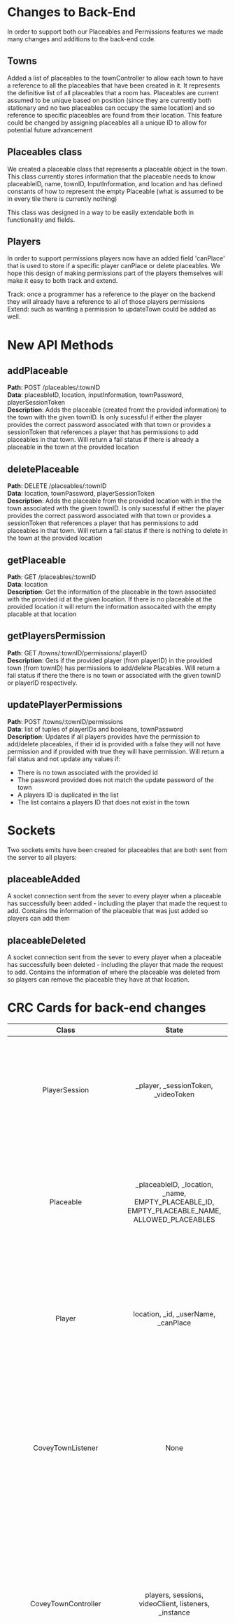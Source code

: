 # Changes to Back-End

In order to support both our Placeables and Permissions features we made many changes and additions to the back-end code.

## Towns

Added a list of placeables to the townController to allow each town to have a reference to all the placeables that have been created in it.
It represents the definitive list of all placeables that a room has.
Placeables are current assumed to be unique based on position (since they are currently both stationary and no two placeables can occupy the same location)
and so reference to specific placeables are found from their location.
This feature could be changed by assigning placeables all a unique ID to allow for potential future advancement

## Placeables class

We created a placeable class that represents a placeable object in the town.
This class currently stores information that the placeable needs to know
placeableID, name, townID, InputInformation, and location
and has defined constants of how to represent the empty Placeable (what is assumed to be in every tile there is currently nothing)

This class was designed in a way to be easily extendable both in functionality and fields.

## Players

In order to support permissions players now have an added field 'canPlace' that is used to store if a specific player canPlace or delete placeables.
We hope this design of making permissions part of the players themselves will make it easy to both track and extend. 

Track: once a programmer has a reference to the player on the backend they will already have a reference to all of those players permissions <br />
Extend: such as wanting a permission to updateTown could be added as well.

# New API Methods

## addPlaceable

**Path**: POST /placeables/:townID <br />
**Data**: placeableID, location, inputInformation, townPassword, playerSessionToken <br />
**Description**: Adds the placeable (created fromt the provided information) to the town with the given townID. Is only sucessful if either the player provides the correct password associated with that town or provides a sessionToken that references a player that has permissions to add placeables in that town.
Will return a fail status if there is already a placeable in the town at the provided location

## deletePlaceable

**Path**: DELETE /placeables/:townID <br />
**Data**: location, townPassword, playerSessionToken <br />
**Description**: Adds the placeable from the provided location with in the the town associated with the given townID. Is only sucessful if either the player provides the correct password associated with that town or provides a sessionToken that references a player that has permissions to add placeables in that town.
Will return a fail status if there is nothing to delete in the town at the provided location

## getPlaceable

**Path**: GET /placeables/:townID <br />
**Data**: location <br />
**Description**: Get the information of the placeable in the town associated with the provided id at the given location.
If there is no placeable at the provided location it will return the information assocaited with the empty placable at that location

## getPlayersPermission

**Path**: GET /towns/:townID/permissions/:playerID <br />
**Description**: Gets if the provided player (from playerID) in the provided town (from townID) has permissions to add/delete Placables.
Will return a fail status if there the there is no town or associated with the given townID or playerID respectively.

## updatePlayerPermissions

**Path**: POST /towns/:townID/permissions <br />
**Data**: list of tuples of playerIDs and booleans, townPassword <br />
**Description**: Updates if all players provides have the permission to add/delete placeables, if their id is provided with a false they will not have permission and if provided with true they will have permission.
Will return a fail status and not update any values if:

- There is no town associated with the provided id
- The password provided does not match the update password of the town
- A players ID is duplicated in the list
- The list contains a players ID that does not exist in the town

# Sockets

Two sockets emits have been created for placeables that are both sent from the server to all players:

## placeableAdded

A socket connection sent from the sever to every player when a placeable has successfully been added - including the player that made the request to add.
Contains the information of the placeable that was just added so players can add them

## placeableDeleted

A socket connection sent from the sever to every player when a placeable has successfully been deleted - including the player that made the request to add.
Contains the information of where the placeable was deleted from so players can remove the placeable they have at that location.

# CRC Cards for back-end changes

Class | State | Responsibility | Collaborators
| :---: | :---: | :---: | :---:
PlayerSession  | _player, _sessionToken, _videoToken | Represents the connection of a player to a town. Stores the secret tokens that this player uses to access resources in the town. | Player, CoveyTownController
Placeable  | _placeableID, _location, _name, EMPTY_PLACEABLE_ID, EMPTY_PLACEABLE_NAME, ALLOWED_PLACEABLES | Represents the objects that can be added by a player to a town. Stores the secret tokens that this player uses to access resources in the town. | CoveyTownController,CoveyTownListener, CoveyTownRequestHandlers
Player  | location, _id, _userName, _canPlace | Represents the user who is connected to a player object. Initialises the player with location, id and username and permission to delete/add object. | PlayerSession, CoveyTownListener, CoveyTownRequestHandlers, CoveyTownController
CoveyTownListener  | None | Defines a listener in each town. Updates when a player joins, moves or disconnects the town, when a placeable is added to the town, placeable is deleted or when the town is destroyed. | Player,Placeable CoveyTownRequestHandlers, CoveyTownController
CoveyTownController  | players, sessions, videoClient, listeners, _instance | Implements the logic of each town such as joining of a player into the town, moving from the location and leaving a town, object addition, object deletion, updating player permission to add/ delete objects. | CoveyTownListener,Player, PlayerSession, TwilioVideo, IVideoClient, CoverTownsStore, Placeable
townJoinHandler  | newPlayers, newSession, coveyTownController | Process a player's request to join a town. Returns a sessionToken that is used by the client to make subscription to the town. | CoverTownController, Player, TownJoinRequest,town, Placeable, PlayerSession
addPlaceableHandler  | None | Process a player's request to add objects to a town. Returns a sessionToken that is used by the client to add objects to the town. | CoverTownRequestHandlers,  town
deletePlaceableHandler  | None | Process a player's request to delete objects on a town. Returns a sessionToken that is used by the client to add objects to the town. | CoverTownRequestHandlers,  town
getPlaceableHandler  | None | Process a player's request to get the object details on a town. Returns a sessionToken that is used by the client. | CoverTownRequestHandlers,  town
updatePlayerPermissionsHandler  | None | Process a player's request to get permissions for the addition or deletion of objects in a town. Returns a sessionToken that is used by the client. | CoverTownRequestHandlers,  town
townSubscriptionHandler  | newPlayers, newSession, coveyTownController | Process a remote player's subscription to updates for a town. | CoverTownController,  town
IVideoClient  | None | Authorize a client to connect to a video town. | CoverTownController

# Changes to Front-End

In order to display both our Placeables and Permissions features we made many changes and additions to the front-end code.

## coveyAppState

The following fields are now being stored in the coveyAppState:
- placeables - Stores the list of placeables that have been placed in the current room.
- currentTownID - Stores the townID of the room we are currently in.
- apiClient - An object of TownServiceClient that provides the service calls used. The API calls for adding and deleting are used inside CoveyGameScene
- sessionToken 

## WorldMap

Significant changes were made to WorldMap to provide the Placeables feature:
- WorldMap:
  - Changes to useEffect so that the placeables can be updated for all players in the room.
  - A new div 'modal-container' that is used for rendering the placeable modals.
  - Changes to the width of the game map.
- CoveyGameScene: 
  - create: Updated to call the method placeableAddition, which displays the menu for creating a placeable.
  - updatePlaceables: Method that creates the sprite objects for all placeables.
  - preload: Loads the assets required for displaying placeables.

## PermissionsButton

This component was created to display the Permissions button. This component is being rendered in the MenuBar component, so that it displays alongside the Town Settings and A/V Settings buttons. Clicking on the Permissions button opens up a Chakra UI Modal with options for entering password and changing player's permissions.  

## Placeable Images

All images used for displaying placeables are stored in public/assets/placeable.

## Placable Components

We have created a React Component for each interactive placeable object (No component has been created for Tree and Flowers). They have all been implemented as Modals that get rendered on clicking the appropriate button in the game scene.
- Banner
- Chess
- FlappyBird
- TicTacToe
- Youtube
